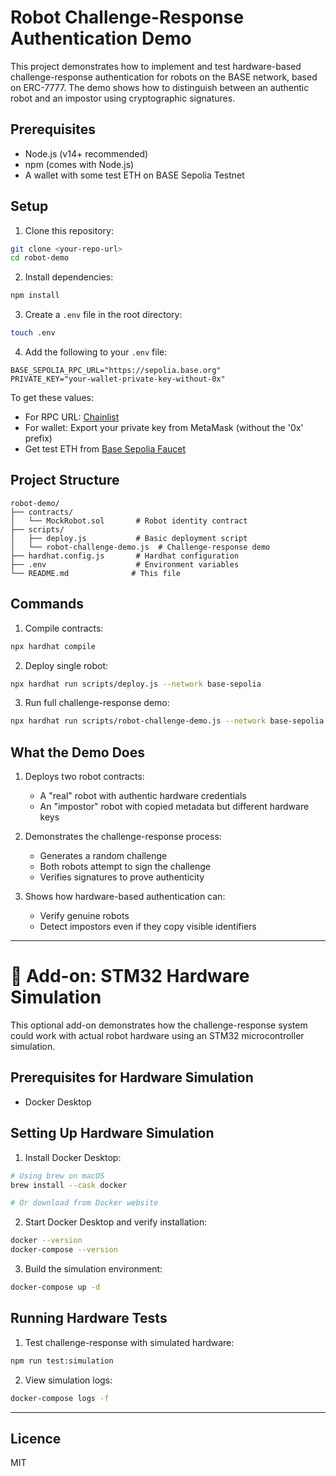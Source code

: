# Robot Challenge-Response Authentication Demo

This project demonstrates how to implement and test hardware-based challenge-response authentication for robots on the BASE network, based on ERC-7777. The demo shows how to distinguish between an authentic robot and an impostor using cryptographic signatures.

## Prerequisites

- Node.js (v14+ recommended)
- npm (comes with Node.js)
- A wallet with some test ETH on BASE Sepolia Testnet

## Setup

1. Clone this repository:

```bash
git clone <your-repo-url>
cd robot-demo
```

2. Install dependencies:

```bash
npm install
```

3. Create a `.env` file in the root directory:

```bash
touch .env
```

4. Add the following to your `.env` file:

```
BASE_SEPOLIA_RPC_URL="https://sepolia.base.org"
PRIVATE_KEY="your-wallet-private-key-without-0x"
```

To get these values:

- For RPC URL: [Chainlist](https://chainlist.org/chain/8453)
- For wallet: Export your private key from MetaMask (without the '0x' prefix)
- Get test ETH from [Base Sepolia Faucet](https://www.coinbase.com/faucets/base-sepolia-faucet)

## Project Structure

```
robot-demo/
├── contracts/
│   └── MockRobot.sol       # Robot identity contract
├── scripts/
│   ├── deploy.js           # Basic deployment script
│   └── robot-challenge-demo.js  # Challenge-response demo
├── hardhat.config.js       # Hardhat configuration
├── .env                    # Environment variables
└── README.md              # This file
```

## Commands

1. Compile contracts:

```bash
npx hardhat compile
```

2. Deploy single robot:

```bash
npx hardhat run scripts/deploy.js --network base-sepolia
```

3. Run full challenge-response demo:

```bash
npx hardhat run scripts/robot-challenge-demo.js --network base-sepolia
```

## What the Demo Does

1. Deploys two robot contracts:

   - A "real" robot with authentic hardware credentials
   - An "impostor" robot with copied metadata but different hardware keys
2. Demonstrates the challenge-response process:

   - Generates a random challenge
   - Both robots attempt to sign the challenge
   - Verifies signatures to prove authenticity
3. Shows how hardware-based authentication can:

   - Verify genuine robots
   - Detect impostors even if they copy visible identifiers

---

# 🔧 Add-on: STM32 Hardware Simulation

This optional add-on demonstrates how the challenge-response system could work with actual robot hardware using an STM32 microcontroller simulation.

## Prerequisites for Hardware Simulation

- Docker Desktop

## Setting Up Hardware Simulation

1. Install Docker Desktop:

```bash
# Using brew on macOS
brew install --cask docker

# Or download from Docker website
```

2. Start Docker Desktop and verify installation:

```bash
docker --version
docker-compose --version
```

3. Build the simulation environment:

```bash
docker-compose up -d
```

## Running Hardware Tests

1. Test challenge-response with simulated hardware:

```bash
npm run test:simulation
```

2. View simulation logs:

```bash
docker-compose logs -f
```

---
## Licence
MIT
